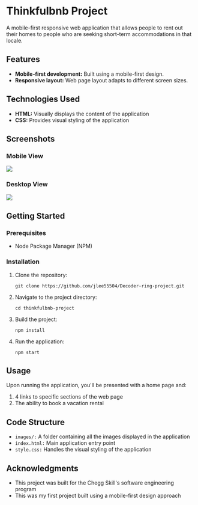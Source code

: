 # Thinkfulbnb Project

A mobile-first responsive web application that allows people to rent out their homes to people who are seeking short-term accommodations in that locale.

## Features

  - **Mobile-first development:** Built using a mobile-first design.
  - **Responsive layout:** Web page layout adapts to different screen sizes.

## Technologies Used

  - **HTML:** Visually displays the content of the application
  - **CSS:** Provides visual styling of the application

## Screenshots

### Mobile View

![](images/Thinkfulbnb-mobile.png)

### Desktop View

![](images/Thinkfulbnb-desktop.png)

## Getting Started

### Prerequisites

 - Node Package Manager (NPM)

### Installation
 
 1. Clone the repository:
    ```
    git clone https://github.com/jlee55504/Decoder-ring-project.git
    ```
 2. Navigate to the project directory:
    ```
    cd thinkfulbnb-project
    ```
 3. Build the project:
    ```
    npm install
    ```
 4. Run the application:
    ```
    npm start
    ```

## Usage

Upon running the application, you'll be presented with a home page and:

  1. 4 links to specific sections of the web page
  2. The ability to book a vacation rental

## Code Structure

  - ``images/:`` A folder containing all the images displayed in the application
  - ``index.html:`` Main application entry point
  - ``style.css:`` Handles the visual styling of the application

## Acknowledgments

 - This project was built for the Chegg Skill's software engineering program
 - This was my first project built using a mobile-first design approach
